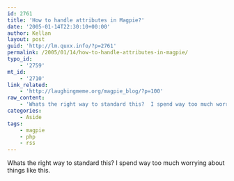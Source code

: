 ```yaml
---
id: 2761
title: 'How to handle attributes in Magpie?'
date: '2005-01-14T22:30:10+00:00'
author: Kellan
layout: post
guid: 'http://lm.quxx.info/?p=2761'
permalink: /2005/01/14/how-to-handle-attributes-in-magpie/
typo_id:
    - '2759'
mt_id:
    - '2710'
link_related:
    - 'http://laughingmeme.org/magpie_blog/?p=100'
raw_content:
    - 'Whats the right way to standard this?  I spend way too much worrying about things like this.'
categories:
    - Aside
tags:
    - magpie
    - php
    - rss
---
```


Whats the right way to standard this? I spend way too much worrying about things like this.